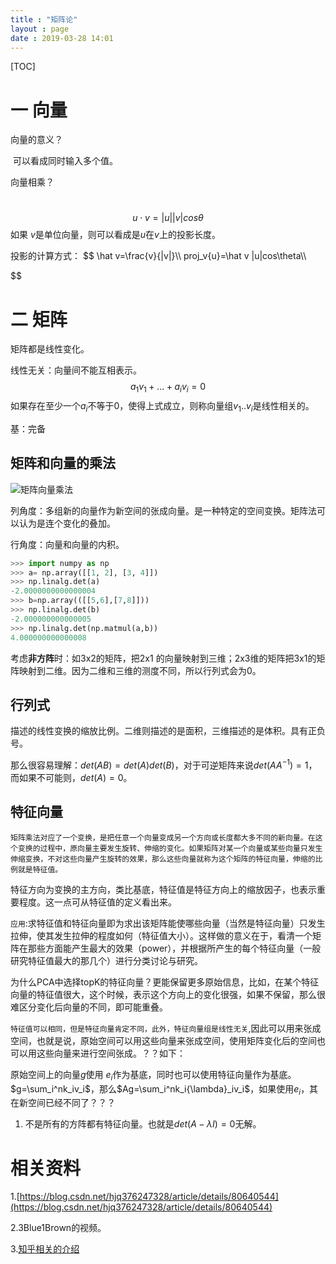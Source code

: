 ```yaml
---
title : "矩阵论"
layout : page
date : 2019-03-28 14:01
---
```


[TOC]



# 一 向量

向量的意义？

​        可以看成同时输入多个值。

向量相乘？

​     
$$
u\cdot v=|u||v|cos\theta
$$
如果 $v$是单位向量，则可以看成是$u$在$v$上的投影长度。

投影的计算方式：
$$
 \hat v=\frac{v}{|v|}\\\\
 proj_v{u}=\hat v |u|cos\theta\\\\
 
$$

# 二 矩阵

矩阵都是线性变化。

线性无关：向量间不能互相表示。
$$
a_1v_1+...+a_iv_i =0
$$
如果存在至少一个$a_i$不等于0，使得上式成立，则称向量组$v_1..v_i$是线性相关的。

基：完备



## 矩阵和向量的乘法

<img src="/wiki/static/images/matrix1.png"  alt="矩阵向量乘法"/>

列角度：多组新的向量作为新空间的张成向量。是一种特定的空间变换。矩阵法可以认为是连个变化的叠加。

行角度：向量和向量的内积。

```python
>>> import numpy as np
>>> a= np.array([[1, 2], [3, 4]])
>>> np.linalg.det(a)
-2.0000000000000004
>>> b=np.array(([[5,6],[7,8]]))
>>> np.linalg.det(b)
-2.000000000000005
>>> np.linalg.det(np.matmul(a,b))
4.000000000000008
```

考虑**非方阵**时：如3x2的矩阵，把2x1 的向量映射到三维；2x3维的矩阵把3x1的矩阵映射到二维。因为二维和三维的测度不同，所以行列式会为0。

## 行列式

描述的线性变换的缩放比例。二维则描述的是面积，三维描述的是体积。具有正负号。

那么很容易理解：$det(AB)=det(A)det(B)$，对于可逆矩阵来说$det(AA^{-1})=1$，而如果不可能则，$det(A)=0$。



## 特征向量

`矩阵乘法对应了一个变换，是把任意一个向量变成另一个方向或长度都大多不同的新向量。在这个变换的过程中，原向量主要发生旋转、伸缩的变化。如果矩阵对某一个向量或某些向量只发生伸缩变换，不对这些向量产生旋转的效果，那么这些向量就称为这个矩阵的特征向量，伸缩的比例就是特征值。`

特征方向为变换的主方向，类比基底，特征值是特征方向上的缩放因子，也表示重要程度。这一点可从特征值的定义看出来。 

`应用`:求特征值和特征向量即为求出该矩阵能使哪些向量（当然是特征向量）只发生拉伸，使其发生拉伸的程度如何（特征值大小）。这样做的意义在于，看清一个矩阵在那些方面能产生最大的效果（power），并根据所产生的每个特征向量（一般研究特征值最大的那几个）进行分类讨论与研究。

为什么PCA中选择topK的特征向量？更能保留更多原始信息，比如，在某个特征向量的特征值很大，这个时候，表示这个方向上的变化很强，如果不保留，那么很难区分变化后向量的不同，即可能重叠。

`特征值可以相同，但是特征向量肯定不同，此外，特征向量组是线性无关`,因此可以用来张成空间，也就是说，原始空间可以用这些向量来张成空间，使用矩阵变化后的空间也可以用这些向量来进行空间张成。？？如下：

原始空间上的向量$g$使用 $e_i$作为基底，同时也可以使用特征向量作为基底。$g=\sum_i^nk_iv_i$，那么$Ag=\sum_i^nk_i{\lambda}_iv_i$，如果使用$e_i$，其在新空间已经不同了？？？

1. 不是所有的方阵都有特征向量。也就是$det(A-\lambda I)=0$无解。

# 相关资料

1.[https://blog.csdn.net/hjq376247328/article/details/80640544](https://blog.csdn.net/hjq376247328/article/details/80640544)

2.3Blue1Brown的视频。

3.[知乎相关的介绍](https://www.zhihu.com/question/20507061?sort=created)